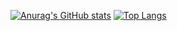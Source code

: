 [![Anurag's GitHub stats](https://github-readme-stats.vercel.app/api?username=segs101)](https://github.com/segs101/github-readme-stats)
[![Top Langs](https://github-readme-stats.vercel.app/api/top-langs/?username=segs101)](https://github.com/segs101/github-readme-stats)
<!--
**segs101/segs101** is a ✨ _special_ ✨ repository because its `README.md` (this file) appears on your GitHub profile.

Here are some ideas to get you started:

- 🔭 I’m currently working on ...
- 🌱 I’m currently learning ...
- 👯 I’m looking to collaborate on ...
- 🤔 I’m looking for help with ...
- 💬 Ask me about ...
- 📫 How to reach me: ...
- 😄 Pronouns: ...
- ⚡ Fun fact: ...
-->
